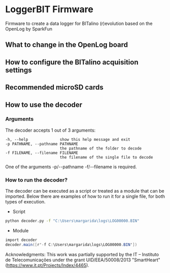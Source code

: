 # LoggerBIT Firmware
Firmware to create a data logger for BITalino (r)evolution based on the OpenLog by SparkFun

## What to change in the OpenLog board

## How to configure the BITalino acquisition settings

## Recommended microSD cards

## How to use the decoder

### Arguments

The decoder accepts 1 out of 3 arguments:

```
-h, --help              show this help message and exit
-p PATHNAME, --pathname PATHNAME
                        the pathname of the folder to decode
-f FILENAME, --filename FILENAME
                        the filename of the single file to decode
```
One of the arguments -p/--pathname -f/--filename is required.

### How to run the decoder?
The decoder can be executed as a script or treated as a module that can be imported. Below there are examples of how to run it for a single file, for both types of execution.  

* Script
```bash
python decoder.py -f "C:\Users\margarida\logs\LOG00000.BIN"
```

* Module
```c#
import decoder
decoder.main([r'-f C:\Users\margarida\logs\LOG00000.BIN'])
```

Acknowledgments:
This work was partially supported by the IT – Instituto de Telecomunicações under the grant UID/EEA/50008/2013 "SmartHeart" (https://www.it.pt/Projects/Index/4465).

